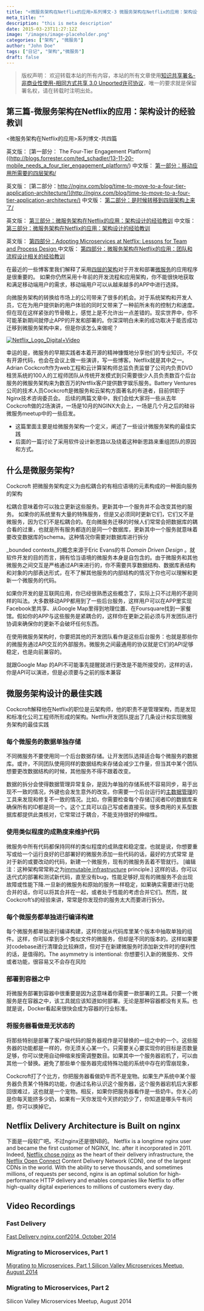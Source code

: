```yaml
---
title: "<微服务架构在Netflix的应用>系列博文-3 微服务架构在Netflix的应用：架构设计的经验教训"
meta_title: ""
description: "this is meta description"
date: 2015-03-23T11:27:12Z
image: "/images/image-placeholder.png"
categories: ["架构", "微服务"]
author: "John Doe"
tags: ["日记", "架构","微服务"]
draft: false
---
```




>版权声明：
>欢迎转载本站的所有内容，本站的所有文章使用[知识共享署名-非商业性使用-相同方式共享 3.0 Unported许可协议](http://creativecommons.org/licenses/by-nc-sa/3.0/deed.zh)，唯一的要求就是保留署名权，请在转载时注明出处。

##  第三篇-微服务架构在Netflix的应用：架构设计的经验教训

<微服务架构在Netflix的应用>系列博文-共四篇

英文版： [第一部分： The Four-Tier Engagement Platform]((http://blogs.forrester.com/ted_schadler/13-11-20-mobile_needs_a_four_tier_engagement_platform/)
中文版：
[第一部分：移动应用所需要的四层架构/](http://wanghaisheng.github.io/2015/03/23/time-to-move-to-a-four-tier-application-architecture)


英文版： [第二部分：http://nginx.com/blog/time-to-move-to-a-four-tier-application-architecture/](http://nginx.com/blog/time-to-move-to-a-four-tier-application-architecture/)
中文版：
[第二部分：是时候转移到四层架构上来了/](http://wanghaisheng.github.io/2015/03/23/time-to-move-to-a-four-tier-application-architecture)


英文版： [第三部分：微服务架构在Netflix的应用：架构设计的经验教训](http://nginx.com/blog/microservices-at-netflix-architectural-best-practices/)
中文版：
[第三部分：微服务架构在Netflix的应用：架构设计的经验教训](http://wanghaisheng.github.io/2015/03/23/microservices-at-netflix-architectural-best-practices)

英文版：
[第四部分：Adopting Microservices at Netflix: Lessons for Team and Process Design ](http://nginx.com/blog/adopting-microservices-at-netflix-lessons-for-team-and-process-design/)
中文版：
[第四部分：微服务架构在Netflix的应用：团队和流程设计相关的经验教训](http://wanghaisheng.github.io/2015/03/23/adopting-microservices-at-netflix-lessons-for-team-and-process-design)






在最近的一些博客里我们解释了采用[四层的架构](http://nginx.com/blog/time-to-move-to-a-four-tier-application-architecture/)对于开发和部署[微服务](http://nginx.com/blog/building-microservices-free-ebook-oreilly-nginx/)的应用程序是很重要的。
如果你仍然采用十年前的开发流程和应用架构，你不能很快地获取和满足移动端用户的需求，移动端用户可以从越来越多的APP中进行选择。


向微服务架构的转换给市场上的公司带来了很多的机会。对于系统架构和开发人员，它在为用户提供新的用户体验的同时又带来了一种前所未有的控制力和速度。但在现在这样紧张的节骨眼上，感觉上是不允许出一点差错的。现实世界中，你不可能革新期间就停止APP的开发和部署的。你深深明白未来的成功取决于能否成功迁移到微服务架构中来，但是你该怎么来做呢？


[![Netflix_Logo_Digital+Video](http://nginx.com/wp-content/uploads/2015/02/Netflix_Logo_Digital-Video-300x169.png)](http://nginx.com/wp-content/uploads/2015/02/Netflix_Logo_Digital-Video.png)

幸运的是，微服务的早期实践者本着开源的精神慷慨地分享他们的专业知识，不仅有开源代码，也会在会议上做一些演讲，写一些博客。Netflix就是其中之一。Adrian Cockcroft作为web工程和云计算架构师总监负责监督了公司内负责DVD租赁系统的100人的工程师团队从传统开发模式到只需要很少人员负责数百个后台服务的微服务架构来为数百万的Nrtflix客户提供数字娱乐服务。Battery Ventures公司的技术人员Cockcroft是微服务和云架构方面著名的布道者，目前供职于Nginx技术咨询委员会。
后续的两篇文章中，我们会给大家将一些从去年Cockcroft做的2场演讲，一场是10月的NGINX大会上，一场是几个月之后的硅谷微服务meetup中的一些启发。
* 这篇里面主要是给微服务架构一个定义，阐述了一些设计微服务架构的最佳实践
* 后面的一篇讨论了采用软件设计新思路以及绕着这种新思路来重组团队的原因和方式。


## 什么是微服务架构?

Cockcroft 把微服务架构定义为由松耦合的有相应语境的元素构成的一种面向服务的架构

松耦合意味着你可以独立更新这些服务。更新其中一个服务并不会改变其他的服务。
如果你的系统里有大量的特殊服务，但是又必须同时更新它们，它们又不是微服务，因为它们不是松耦合的。在向微服务迁移的时候人们常常会把数据库的耦合看的过重，也就是所有服务都连的是同一个数据库，更新其中一个服务就意味着要改变数据库的schema。这种情况你需要对数据库进行拆分


_bounded contexts_的概念来源于Eric Evans的书 _Domain Driven Design_ 。就软件开发的目的而言，拥有恰当语境的微服务本身是自包含的。由于微服务和其他微服务之间交互是严格通过API来进行的，你不需要共享数据结构、数据库表结构和对象的内部表达形式，在不了解其他服务的内部结构的情况下你也可以理解和更新一个微服务的代码。

如果你开发的是互联网应用，你已经很熟悉这些概念了，实际上只不过用的不是同样的叫法。大多数移动APP都用到了一些后台服务，这样用户可以在APP里实现Facebook里共享、从Google Map里得到地理位置、在Foursquare找到一家餐馆。假如你的APP与这些服务是紧耦合的，这样你在更新之前必须与开发团队进行协调来确保你的更新不会破坏任何东西。

在使用微服务架构时，你要把其他的开发团队看作是这些后台服务：也就是那些你的微服务通过API交互的外部服务。微服务之间最通用的协议就是它们的API足够稳定，也是向前兼容的。

就跟Google Map 的API不可能事先提醒就进行更改是不能所接受的，这样的话，你是API可以演进，但是必须要与之前的版本兼容

## 微服务架构设计的最佳实践

Cockcroft解释他在Netflix的职位是云架构师，他的职责不是管理架构，而是发现和标准化公司工程师所形成的架构。Netflix开发团队提出了几条设计和实现微服务架构的最佳实践

###  每个微服务的数据单独存储

 不同微服务不要使用同一个后台数据存储。让开发团队选择适合每个微服务的数据库。或许，不同团队使用同样的数据结构来存储会减少工作量，但当其中某个团队想要更改数据结构的时候，其他服务不得不跟着改变。

 数据的拆分会使得数据管理异常复杂，是因为单独的存储系统不容易同步，易于出现不一致的情况，外键也会发生意外的改变。你需要一个后台运行的[主数据管理](http://en.wikipedia.org/wiki/Master_data_management)的工具来发现和修复不一致的情况。比如，你需要检查每个存储订阅者ID的数据库来确保所有的ID都是同一个。这个工具可以自己写或者直接买。很多商用的关系型数据库都提供此类核对，它常常过于耦合，不能支持很好的伸缩性。

### 使用类似程度的成熟度来维护代码

微服务中所有代码都保持同样的类似程度的成熟度和稳定度。也就是说，你想要重写或给一个运行良好的已部署好的微服务添加一些代码的话，最好的方式常常 是对于新的或要改动的代码，新建一个微服务，现有的微服务丢着不管就行。 [编辑注：这种架构常常称之为[immutable infrastructure](http://highops.com/insights/immutable-infrastructure-what-is-it/) principle.] 这样的话，你可以迭代式的部署和测试新代码，直至没有bug，性能足够好,现有的微服务不会出现故障或性能下降.一旦新的微服务和原始的服务一样稳定，如果确实需要进行功能合并的话，你可以将其合并在一起，或者处于性能的考虑合并它们。然而，就Cockcroft’s的经验来讲，常常是你发现你的服务太大而要进行拆分。


###  每个微服务都单独进行编译构建

每个微服务都单独进行编译构建，这样你就从代码库里某个版本中抽取单独的组件。这样，你可以拿到多个类似文件的微服务，但却是不同的版本的。这样如果要对codebase进行清理会比较麻烦，但对于在新建微服务时添加新文件时的便利性的话，是值得的。The asymmetry is intentional: 你想要引入新的微服务、文件或者功能，很容易又不会存在风险

### 部署到容器之中

将微服务部署到容器中很重要是因为这意味着你需要一款部署的工具。只要一个微服务是在容器之中，该工具就应该知道如何部署。无论是那种容器都没有关系。也就是说，Docker看起来很快会成为容器的行业标准。

###  将服务器看做是无状态的

将那些特别是部署了客户端代码的服务器视作是可替换的一组之中的一个。这些服务器的功能都是一样的，你无须关心某一个。只需要关心要实现你的目标是否数量足够，你可以使用自动伸缩来按需调整数目。如果其中一个服务器宕机了，可以由其他一个替换。避免了那些单个服务器完成特殊功能的系统中存在的雪崩现象，

Cockcroft打了个比方，你把服务器看做奶牛而不是宠物。如果生产系统中某个服务器负责某个特殊的功能，你通过名称认识这个服务器，这个服务器宕机后大家都回很难过，这也就是一个宠物。相反，如果你把服务器看作是一些奶牛。你关心的是你每天能挤多少奶，如果有一天你发现今天挤的奶少了，你知道是哪头牛有问题，你可以换掉它。

## Netflix Delivery Architecture is Built on nginx

下面是一段软广吧。不过nginx还是很NB的。
Netflix is a longtime nginx user and became the first customer of NGINX, Inc. after it incorporated in 2011. Indeed, [Netflix chose nginx](http://nginx.com/news/nginx-inc-consulted-netflix-open-connect-initiative/) as the heart of their delivery infrastructure, the [Netflix Open Connect](https://openconnect.itp.netflix.com/software/index.html "Open Connect Appliance Software") Content Delivery Network (CDN), one of the largest CDNs in the world. With the ability to serve thousands, and sometimes millions, of requests per second, nginx is an optimal solution for high-performance HTTP delivery and enables companies like Netflix to offer high-quality digital experiences to millions of customers every day.<a name="videos"></a>

## Video Recordings

### Fast Delivery

[Fast Delivery nginx.conf2014, October 2014 ](https://www.youtube.com/embed/5qJ_BibbMLw)

### Migrating to Microservices, Part 1
[Migrating to Microservices, Part 1 Silicon Valley Microservices Meetup, August 2014](https://www.youtube.com/embed/1wiMLkXz26M)

### Migrating to Microservices, Part 2

Silicon Valley Microservices Meetup, August 2014
